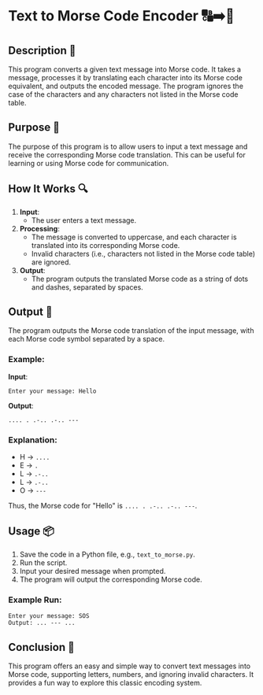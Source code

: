 # Text to Morse Code Encoder 🔠➡️📡

## Description 📝

This program converts a given text message into Morse code.
It takes a message, processes it by translating each character into its Morse code equivalent, and outputs the encoded message.
The program ignores the case of the characters and any characters not listed in the Morse code table.

## Purpose 🎯

The purpose of this program is to allow users to input a text message and receive the corresponding Morse code translation.
This can be useful for learning or using Morse code for communication.

## How It Works 🔍

1. **Input**:
    - The user enters a text message.
2. **Processing**:
    - The message is converted to uppercase, and each character is translated into its corresponding Morse code.
    - Invalid characters (i.e., characters not listed in the Morse code table) are ignored.
3. **Output**:
    - The program outputs the translated Morse code as a string of dots and dashes, separated by spaces.

## Output 📜

The program outputs the Morse code translation of the input message, with each Morse code symbol separated by a space.

### Example:

**Input**:

```
Enter your message: Hello
```

**Output**:

```
.... . .-.. .-.. ---
```

### Explanation:

-   H -> `....`
-   E -> `.`
-   L -> `.-..`
-   L -> `.-..`
-   O -> `---`

Thus, the Morse code for "Hello" is `.... . .-.. .-.. ---`.

## Usage 📦

1. Save the code in a Python file, e.g., `text_to_morse.py`.
2. Run the script.
3. Input your desired message when prompted.
4. The program will output the corresponding Morse code.

### Example Run:

```plaintext
Enter your message: SOS
Output: ... --- ...
```

## Conclusion 🚀

This program offers an easy and simple way to convert text messages into Morse code, supporting letters, numbers, and ignoring invalid characters. It provides a fun way to explore this classic encoding system.
